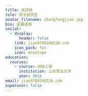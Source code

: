 ```yaml
---
title: 张凤娇
role: 硕士研究生
avatar_filename: zhangfengjiao.jpg
bio: 定量遥感
social:
  - display:
      header: false
    link: jiao970924@126.com
    icon_pack: fas
    icon: envelope
education:
  courses:
    - course: 测绘工程
      institution: 山东农业大学
      year: 2016
email: jiao970924@126.com
superuser: false
---
```

